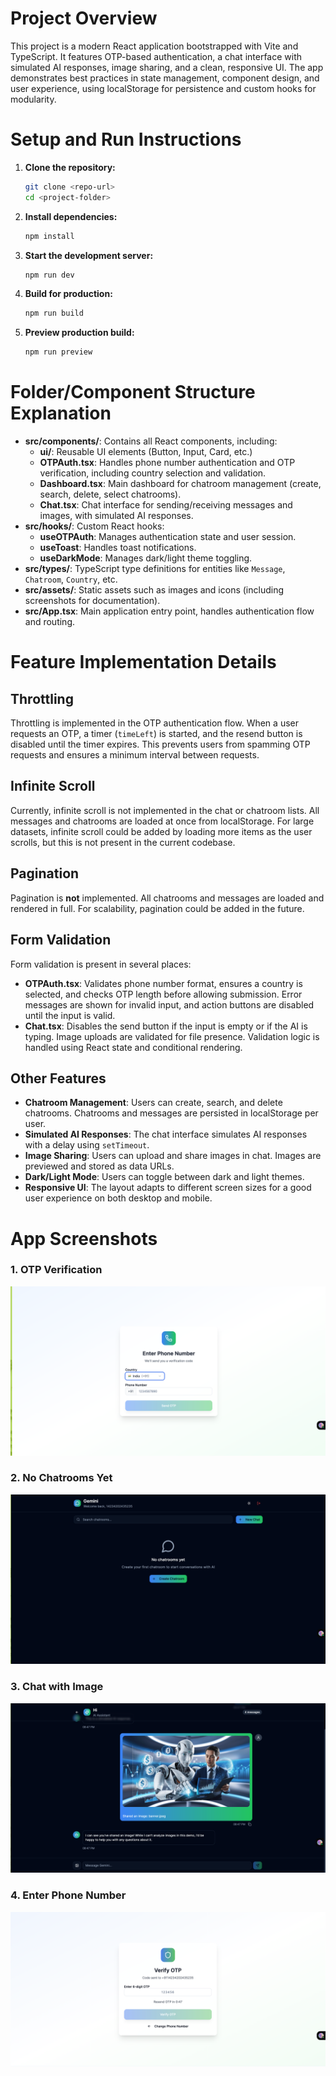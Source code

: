 # Project Overview

This project is a modern React application bootstrapped with Vite and TypeScript. It features OTP-based authentication, a chat interface with simulated AI responses, image sharing, and a clean, responsive UI. The app demonstrates best practices in state management, component design, and user experience, using localStorage for persistence and custom hooks for modularity.

# Setup and Run Instructions

1. **Clone the repository:**
   ```sh
   git clone <repo-url>
   cd <project-folder>
   ```
2. **Install dependencies:**
   ```sh
   npm install
   ```
3. **Start the development server:**
   ```sh
   npm run dev
   ```
4. **Build for production:**
   ```sh
   npm run build
   ```
5. **Preview production build:**
   ```sh
   npm run preview
   ```

# Folder/Component Structure Explanation

- **src/components/**: Contains all React components, including:
  - **ui/**: Reusable UI elements (Button, Input, Card, etc.)
  - **OTPAuth.tsx**: Handles phone number authentication and OTP verification, including country selection and validation.
  - **Dashboard.tsx**: Main dashboard for chatroom management (create, search, delete, select chatrooms).
  - **Chat.tsx**: Chat interface for sending/receiving messages and images, with simulated AI responses.
- **src/hooks/**: Custom React hooks:
  - **useOTPAuth**: Manages authentication state and user session.
  - **useToast**: Handles toast notifications.
  - **useDarkMode**: Manages dark/light theme toggling.
- **src/types/**: TypeScript type definitions for entities like `Message`, `Chatroom`, `Country`, etc.
- **src/assets/**: Static assets such as images and icons (including screenshots for documentation).
- **src/App.tsx**: Main application entry point, handles authentication flow and routing.

# Feature Implementation Details

## Throttling
Throttling is implemented in the OTP authentication flow. When a user requests an OTP, a timer (`timeLeft`) is started, and the resend button is disabled until the timer expires. This prevents users from spamming OTP requests and ensures a minimum interval between requests.

## Infinite Scroll
Currently, infinite scroll is not implemented in the chat or chatroom lists. All messages and chatrooms are loaded at once from localStorage. For large datasets, infinite scroll could be added by loading more items as the user scrolls, but this is not present in the current codebase.

## Pagination
Pagination is **not** implemented. All chatrooms and messages are loaded and rendered in full. For scalability, pagination could be added in the future.

## Form Validation
Form validation is present in several places:
- **OTPAuth.tsx**: Validates phone number format, ensures a country is selected, and checks OTP length before allowing submission. Error messages are shown for invalid input, and action buttons are disabled until the input is valid.
- **Chat.tsx**: Disables the send button if the input is empty or if the AI is typing. Image uploads are validated for file presence.
Validation logic is handled using React state and conditional rendering.

## Other Features
- **Chatroom Management**: Users can create, search, and delete chatrooms. Chatrooms and messages are persisted in localStorage per user.
- **Simulated AI Responses**: The chat interface simulates AI responses with a delay using `setTimeout`.
- **Image Sharing**: Users can upload and share images in chat. Images are previewed and stored as data URLs.
- **Dark/Light Mode**: Users can toggle between dark and light themes.
- **Responsive UI**: The layout adapts to different screen sizes for a good user experience on both desktop and mobile.

# App Screenshots

### 1. OTP Verification
![OTP Verification](src/assets/screenshots/otp-verification.png)

### 2. No Chatrooms Yet
![No Chatrooms Yet](src/assets/screenshots/no-chatrooms.png)

### 3. Chat with Image
![Chat with Image](src/assets/screenshots/chat-image.png)

### 4. Enter Phone Number
![Enter Phone Number](src/assets/screenshots/phone-entry.png)